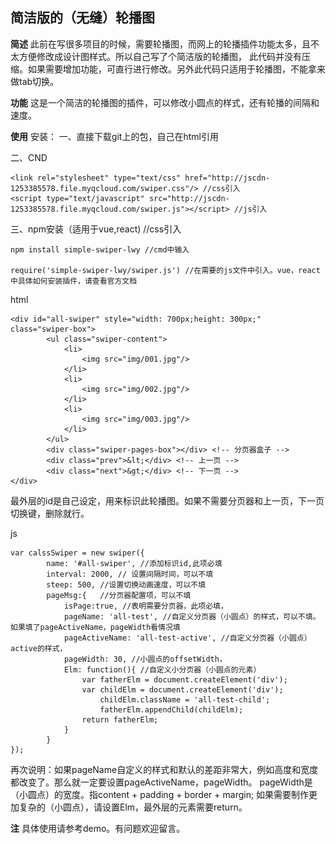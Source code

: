## 简洁版的（无缝）轮播图

**简述**
此前在写很多项目的时候，需要轮播图，而网上的轮播插件功能太多，且不太方便修改成设计图样式。所以自己写了个简洁版的轮播图，
此代码并没有压缩。如果需要增加功能，可直行进行修改。另外此代码只适用于轮播图，不能拿来做tab切换。

**功能**
这是一个简洁的轮播图的插件，可以修改小圆点的样式，还有轮播的间隔和速度。


**使用**
安装：
一、直接下载git上的包，自己在html引用

二、CND

	<link rel="stylesheet" type="text/css" href="http://jscdn-1253385578.file.myqcloud.com/swiper.css"/> //css引入
	<script type="text/javascript" src="http://jscdn-1253385578.file.myqcloud.com/swiper.js"></script> //js引入
	
三、npm安装（适用于vue,react)
	<link rel="stylesheet" type="text/css" href="http://jscdn-1253385578.file.myqcloud.com/swiper.css"/> //css引入
	
	npm install simple-swiper-lwy //cmd中输入
	
	require('simple-swiper-lwy/swiper.js') //在需要的js文件中引入。vue，react中具体如何安装插件，请查看官方文档
	
html

	<div id="all-swiper" style="width: 700px;height: 300px;" class="swiper-box">
			<ul class="swiper-content">
				<li>
					<img src="img/001.jpg"/>
				</li>
				<li>
					<img src="img/002.jpg"/>
				</li>
				<li>
					<img src="img/003.jpg"/>
				</li>
			</ul>
			<div class="swiper-pages-box"></div> <!-- 分页器盒子 -->
			<div class="prev">&lt;</div> <!-- 上一页 -->
		    <div class="next">&gt;</div> <!-- 下一页 -->
	</div>

最外层的id是自己设定，用来标识此轮播图。如果不需要分页器和上一页，下一页切换键，删除就行。

js

	var calssSwiper = new swiper({
			name: '#all-swiper', //添加标识id,此项必填
			interval: 2000, // 设置间隔时间，可以不填
			steep: 500, //设置切换动画速度，可以不填
			pageMsg:{	//分页器配置项，可以不填
				isPage:true, //表明需要分页器，此项必填，
				pageName: 'all-test', //自定义分页器（小圆点）的样式，可以不填。如果填了pageActiveName，pageWidth看情况填
				pageActiveName: 'all-test-active', //自定义分页器（小圆点）active的样式，
				pageWidth: 30, //小圆点的offsetWidth，
				Elm: function(){ //自定义小分页器（小圆点的元素）
					var fatherElm = document.createElement('div');
					var childElm = document.createElement('div');
						childElm.className = 'all-test-child';
						fatherElm.appendChild(childElm);
					return fatherElm;
				}
			}
	});

再次说明：如果pageName自定义的样式和默认的差距非常大，例如高度和宽度都改变了。那么就一定要设置pageActiveName，pageWidth。
pageWidth是（小圆点）的宽度。指content + padding + border + margin;
如果需要制作更加复杂的（小圆点），请设置Elm，最外层的元素需要return。

**注**
具体使用请参考demo。有问题欢迎留言。


